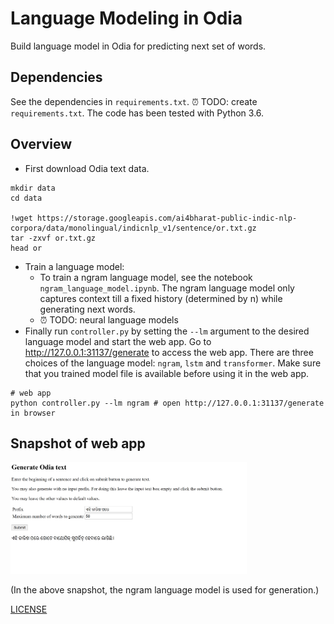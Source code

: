 # Language Modeling in Odia

Build language model in Odia for predicting next set of words.

## Dependencies
See the dependencies in `requirements.txt`. ⏰ TODO: create `requirements.txt`.
The code has been tested with Python 3.6.

## Overview

- First download Odia text data.

```shell
mkdir data
cd data

!wget https://storage.googleapis.com/ai4bharat-public-indic-nlp-corpora/data/monolingual/indicnlp_v1/sentence/or.txt.gz
tar -zxvf or.txt.gz
head or
```
- Train a language model:
  - To train a ngram language model, see the notebook `ngram_language_model.ipynb`. The ngram language model only captures context till a fixed history (determined by n) while generating next words.
  - ⏰ TODO: neural language models
- Finally run `controller.py` by setting the `--lm` argument to the desired language model and start the web app. Go to http://127.0.0.1:31137/generate to access the web app. There are three choices of the language model: `ngram`, `lstm` and `transformer`. Make sure that you trained model file is available before using it in the web app.

```shell
# web app
python controller.py --lm ngram # open http://127.0.0.1:31137/generate in browser
```

## Snapshot of web app

<img src="/snapshot.png" width="75%" height="75%"/>

(In the above snapshot, the ngram language model is used for generation.)

[LICENSE](https://github.com/OdiaNLP/language-modeling/blob/main/LICENSE)